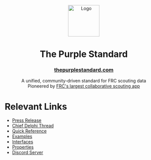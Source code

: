 <p align="center">
  <a href="https://thepurplestandard.org/" target="_blank" rel="noopener noreferrer">
    <img src="https://thepurplewarehouse.com/img/landing/logo-circle.png" width="100" alt="Logo">
  </a>
</p>

<h1 align="center">The Purple Standard</h1>
<h3 align="center"><a href="https://thepurplestandard.com/">thepurplestandard.com</a></h3>

<p align="center">A unified, community-driven standard for FRC scouting data<br>Pioneered by <a href="https://thepurplewarehouse.com">FRC's largest collaborative scouting app</a></p>

# Relevant Links
- [Press Release](https://thepurplewarehouse.com/tps-press-release.pdf)
- [Chief Delphi Thread](https://chiefdelphi.com/)
- [Quick Reference](/reference.md)
- [Examples](/examples)
- [Interfaces](/interfaces)
- [Properties](/properties)
- [Discord Server](https://thepurplewarehouse.com/discord)

